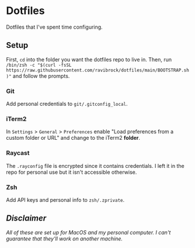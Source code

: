 # Dotfiles
Dotfiles that I've spent time configuring.

## Setup
First, `cd` into the folder you want the dotfiles repo to live in. Then, run `/bin/zsh -c "$(curl -fsSL https://raw.githubusercontent.com/ravibrock/dotfiles/main/BOOTSTRAP.sh)"` and follow the prompts.

### Git
Add personal credentials to `git/.gitconfig_local`.

### iTerm2
In `Settings` > `General` > `Preferences` enable "Load preferences from a custom folder or URL" and change to the iTerm2 **folder**.

### Raycast
The `.rayconfig` file is encrypted since it contains credentials. I left it in the repo for personal use but it isn't accessible otherwise.

### Zsh
Add API keys and personal info to `zsh/.zprivate`.

## *Disclaimer*
*All of these are set up for MacOS and my personal computer. I can't guarantee that they'll work on another machine.*
